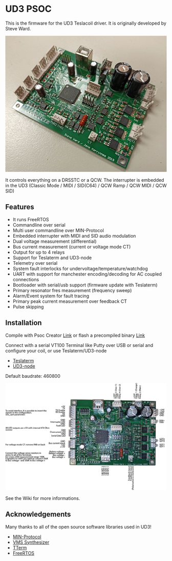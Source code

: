 UD3 PSOC
======

This is the firmware for the UD3 Teslacoil driver. It is originally developed by Steve Ward.

![UD3](https://github.com/Netzpfuscher/UD3/blob/master/ud3.jpg)

It controls everything on a DRSSTC or a QCW. The interrupter is embedded in the UD3 (Classic Mode / MIDI / SID(C64) / QCW Ramp / QCW MIDI / QCW SID)

Features
--------

* It runs FreeRTOS 
* Commandline over serial
* Multi user commandline over MIN-Protocol
* Embedded interrupter with MIDI and SID audio modulation
* Dual voltage measurement (differential)
* Bus current measurement (current or voltage mode CT)
* Output for up to 4 relays
* Support for Teslaterm and UD3-node
* Telemetry over serial
* System fault interlocks for undervoltage/temperature/watchdog
* UART with support for manchester encoding/decoding for AC coupled connections
* Bootloader with serial/usb support (firmware update with Teslaterm)
* Primary resonator fres measurement (frequency sweep)
* Alarm/Event system for fault tracing
* Primary peak current measurement over feedback CT
* Pulse skipping


Installation
------------

Compile with Psoc Creator [Link](https://www.cypress.com/products/psoc-creator-integrated-design-environment-ide)
or flash a precompiled binary [Link](https://github.com/Netzpfuscher/UD3/tree/master/common/binary)

Connect with a serial VT100 Terminal like Putty over USB or serial and configure your coil, or use Teslaterm/UD3-node
* [Teslaterm](https://github.com/malte0811/Teslaterm/releases)
* [UD3-node](https://github.com/Netzpfuscher/UD3-node)

Default baudrate: 460800

![Pinout](https://github.com/Netzpfuscher/UD3/blob/master/wiki/connections.png)

See the Wiki for more informations.


Acknowledgements
----------------

Many thanks to all of the open source software libraries used in UD3!

* [MIN-Protocol](https://github.com/min-protocol/min)
* [VMS Synthesizer](https://github.com/TMaxElectronics/MidiStick_Firmware)
* [TTerm](https://github.com/TMaxElectronics/TTerm)
* [FreeRTOS](https://www.freertos.org/)
